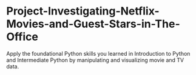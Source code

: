 # Project-Investigating-Netflix-Movies-and-Guest-Stars-in-The-Office
Apply the foundational Python skills you learned in Introduction to Python and Intermediate Python by manipulating and visualizing movie and TV data.
